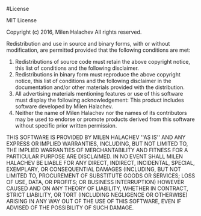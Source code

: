 #License

MIT License

Copyright (c) 2016, Milen Halachev
All rights reserved.

Redistribution and use in source and binary forms, with or without
modification, are permitted provided that the following conditions are met:

1. Redistributions of source code must retain the above copyright
notice, this list of conditions and the following disclaimer.
2. Redistributions in binary form must reproduce the above copyright
notice, this list of conditions and the following disclaimer in the
documentation and/or other materials provided with the distribution.
3. All advertising materials mentioning features or use of this software
must display the following acknowledgement:
This product includes software developed by Milen Halachev.
4. Neither the name of Milen Halachev nor the
names of its contributors may be used to endorse or promote products
derived from this software without specific prior written permission.

THIS SOFTWARE IS PROVIDED BY MILEN HALACHEV ''AS IS'' AND ANY
EXPRESS OR IMPLIED WARRANTIES, INCLUDING, BUT NOT LIMITED TO, THE IMPLIED
WARRANTIES OF MERCHANTABILITY AND FITNESS FOR A PARTICULAR PURPOSE ARE
DISCLAIMED. IN NO EVENT SHALL MILEN HALACHEV BE LIABLE FOR ANY
DIRECT, INDIRECT, INCIDENTAL, SPECIAL, EXEMPLARY, OR CONSEQUENTIAL DAMAGES
(INCLUDING, BUT NOT LIMITED TO, PROCUREMENT OF SUBSTITUTE GOODS OR SERVICES;
LOSS OF USE, DATA, OR PROFITS; OR BUSINESS INTERRUPTION) HOWEVER CAUSED AND
ON ANY THEORY OF LIABILITY, WHETHER IN CONTRACT, STRICT LIABILITY, OR TORT
(INCLUDING NEGLIGENCE OR OTHERWISE) ARISING IN ANY WAY OUT OF THE USE OF THIS
SOFTWARE, EVEN IF ADVISED OF THE POSSIBILITY OF SUCH DAMAGE.